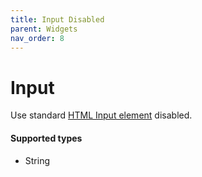 ```yaml
---
title: Input Disabled
parent: Widgets
nav_order: 8
---
```


# Input

Use standard [HTML Input element](https://developer.mozilla.org/en-US/docs/Web/HTML/Element/input#htmlattrdefdisabled) disabled.


#### Supported types
- String


